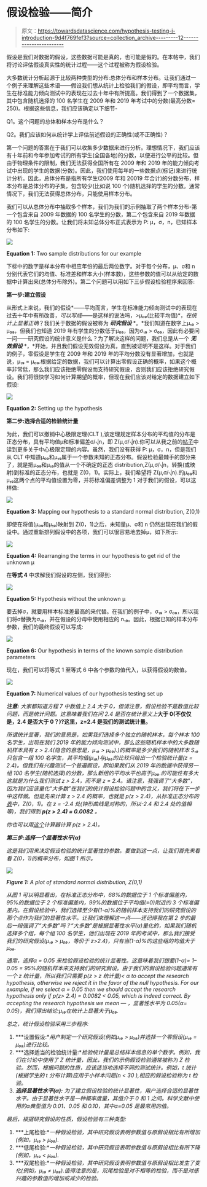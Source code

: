 # 假设检验——简介

> 原文：<https://towardsdatascience.com/hypothesis-testing-i-introduction-9d4f769fef3?source=collection_archive---------12----------------------->

假设是我们对数据的假设，这些数据可能是真的，也可能是假的。在本帖中，我们将讨论评估假设真实性的统计过程——这个过程被称为假设检验。

大多数统计分析起源于比较两种类型的分布:总体分布和样本分布。让我们通过一个例子来理解这些术语——假设我们想从统计上检验我们的假设，即平均而言，学生在标准能力倾向测试中的表现在过去十年中有所提高。我们得到了一个数据集，其中包含随机选择的 100 名学生在 2009 年和 2019 年考试中的分数(最高分数= 250)。根据这些信息，我们应该确定以下细节-

Q1。这个问题的总体和样本分布是什么？

Q2。我们应该如何从统计学上评估前述假设的正确性(或不正确性)？

第一个问题的答案在于我们可以收集多少数据来进行分析。理想情况下，我们应该有十年前和今年参加考试的所有学生(全国各地)的分数，以便进行公平的比较。但由于物理条件的限制，我们无法获得全国所有在 2009 年和 2019 年的能力倾向考试中出现的学生的数据(分数)。因此，我们使用每年的一些数据点(标记)来进行统计分析。因此，总体分布是指所有学生(2009 年和 20019 年合计)的分数分布，样本分布是总体分布的子集，包含较少(比如说 100 个)随机选择的学生的分数。通常情况下，我们无法获得总体分布，只能使用样本分布。

我们可以从总体分布中抽取多个样本，我们为我们的示例抽取了两个样本分布-第一个包含来自 2009 年数据的 100 名学生的分数，第二个包含来自 2019 年数据的 100 名学生的分数。让我们将未知总体分布正式表示为 P: μ，σ，n，已知样本分布如下:

![](img/737b9665df4bbd9745753e4532853451.png)

**Equation 1:** Two sample distributions for our example

下标中的数字是样本分布中相应年份的最后两位数字。对于每个分布，μ、σ和 n 分别代表它们的均值、标准差和样本大小(样本数)，这些参数的值可以从给定的数据中计算出来(总体分布除外)。第二个问题可以用如下三步假设检验程序来回答:

**第一步:建立假设**

从形式上来说，我们的假设*——平均而言，学生在标准能力倾向测试中的表现在过去十年中有所改善，*可以写成*——是这样的说法吗，*>μ₀₉*(比较平均值)*，*在统计上显著正确*？我们关于数据的假设被称为 ***研究假设*** *。*我们知道在数字上μ₁₉ > μ₀₉，但我们也知道 2019 年有学生的分数低于μ₀₉，因为σ₁₉ > σ₀₉，因此有必要问一问——研究假设的统计意义是什么？为了解决这样的问题，我们总是从一个 ***无效假设*** *，*开始，并且我们假设无效假设为真，直到被证明不是这样。对于我们的例子，零假设是学生在 2009 年和 2019 年的平均分数没有显著增加，也就是说，μ₁₉ = μ₀₉.根据给定的数据，我们可以计算出零假设正确的概率，如果这个概率非常低，那么我们应该拒绝零假设而支持研究假设，否则我们应该拒绝研究假设。我们将很快学习如何计算期望的概率，但现在我们应该对给定的数据建立如下假设:

![](img/b5295457ea8687effc06c3bed66de33e.png)

**Equation 2:** Setting up the hypothesis

**第二步:选择合适的检验统计量**

为此，我们可以撤销中心极限定理(CLT ),该定理规定样本分布的平均值的分布是正态分布，具有平均值μ和标准偏差σ/⎷n，即 Z(μ,σ/⎷n).你可以从我之前的[帖子](/understanding-the-central-limit-theorem-standard-error-and-confidence-intervals-7e20c674a51a)中读到更多关于中心极限定理的内容。虽然，我们没有获得 P: μ，σ，n，但是我们从 CLT 中知道μ₀₉和μ₁₉属于一个参数未知的正态分布。假设检验最棘手的部分来了，就是把μ₀₉和μ₁₉的值从一个不确定的正态 distribution,Z(μ,σ/⎷n，转换(或映射)到标准的正态分布，也就是 Z(0，1)。实际上，我们希望将 Z(μ,σ/⎷n).的μ₀₉和μ₁₉这两个点的平均值设置为零，并将标准偏差调整为 1 对于我们的假设，可以这样做:

![](img/9a07ba232f4a6eca2c91766d5fd40640.png)

**Equation 3:** Mapping our hypothesis to a standard normal distribution, Z(0,1)

即使在将值(μ₀₉和μ₁₉)映射到 Z(0，1)之后，未知量μ、σ和 n 仍然出现在我们的假设中。通过重新排列假设中的各项，我们可以很容易地去掉μ，如下所示:

![](img/64a7177edeabbec8d8796b0e8207a765.png)

**Equation 4:** Rearranging the terms in our hypothesis to get rid of the unknown μ

在**等式 4** 中求解我们假设的左侧，我们得到:

![](img/7ff9a6918f75b8978fc2a26355eb119c.png)

**Equation 5:** Hypothesis without the unknown μ

要去掉σ，就要用样本标准差最高的来代替。在我们的例子中，σ₁₉ > σ₀₉，所以我们将σ替换为σ₁₉，并在假设的分母中使用相应的 n₁₉。因此，根据已知的样本分布参数，我们的最终假设可以写成:

![](img/e7b6afe2b7d053777a0c62e954fbe358.png)

**Equation 6:** Our hypothesis in terms of the known sample distribution parameters

现在，我们可以将等式 1 至等式 6 中各个参数的值代入，以获得假设的数值。

![](img/aeb10d7558d299ee5928e7e1b34dc43d.png)

**Equation 7:** Numerical values of our hypothesis testing set up

***注意:*** *大家都知道方程 7 中数值上 2.4 大于 0，但请注意，假设检验不是数值比较问题，而是统计问题。这意味着我们在问 2.4 是否在统计意义上***大于 0(不仅仅是，2.4 是否大于 0？)?这里，z=2.4 是我们的测试统计量。**

*所谓统计显著，我们的意思是，如果我们选择多个独立的随机样本，每个样本 100 名学生，出现在我们 2019 年的能力倾向测试中，那么这些随机样本中的大多数随机样本具有 z > 2.4(隐含的意思是，μ₁₉ > μ₀₉).)的概率是多少我们的随机样本 S₁₉只包含一组 100 名学生，其平均值(μ₁₉)与μ₀₉的比较只给出一个检验统计量(z = 2.4)。但我们有兴趣测试一个普遍假设，即如果我们从 2019 年的数据中获得另一组 100 名学生(随机选择)的分数，那么新组的平均水平也高于μ₀₉.的可能性有多大这就是为什么我们测试 z > 2.4，而不是 z = 2.4。请注意，我强调了“大多数”，因为我们应该量化“大多数”在我们的统计假设检验问题中的含义，我们将在下一步中这样做。但是先来计算 z > 2.4 的概率，也就是 p(z > 2.4)，从标准正态分布的[表](https://www.math.arizona.edu/~rsims/ma464/standardnormaltable.pdf)中，Z(0，1)。在 z = -2.4 处(钟形曲线是对称的，所以-2.4 和 2.4 处的值相等)，我们得到 **p(z > 2.4) = 0.0082** 。*

*你也可以用[这个](http://onlinestatbook.com/2/calculators/normal_dist.html)计算器计算 p(z > 2.4)。*

***第三步:选择一个显著性水平(α)***

*这是我们用来决定假设检验的统计显著性的参数。要做到这一点，让我们首先来看看 Z(0，1)的概率分布，如图 1 所示。*

*![](img/d2bda09501378aca9c56797ae5ea9ee8.png)*

***Figure 1:** A plot of standard normal distribution, Z(0,1)*

*从图 1 可以明显看出，在标准正态分布中，68%的数据位于 1 个标准偏差内，95%的数据位于 2 个标准偏差内，99%的数据位于平均值(=0)附近的 3 个标准偏差内。在假设检验中，我们选择至少有(1-α)%的随机样本支持我们的研究假设的那个点作为我们的显著性水平。让我们来理解这一点——还记得我在第 2 步的最后一段强调了“大多数”吗？“大多数”是根据显著性水平(α)量化的，如果我们随机选择多个组，每个组 100 名学生，他们出现在 2019 年的考试中，那么我们接受我们的研究假设(μ₁₉ > μ₀₉，等价于 z>2.4)，只有当(1-α)%的这些组的均值大于μ₀₉.*

*通常，选择α = 0.05 来检验假设检验的统计显著性。这意味着我们想要(1-α)= 1–0.05 = 95%的随机样本来支持我们的研究假设。由于我们的假设检验问题通常有一个 z 统计量，所以我们只需要 p(z > z 统计量)< α to accept the research hypothesis, otherwise we reject it in the favor of the null hypothesis. For our example, if we select α = 0.05 then we should accept the research hypothesis only if p(z> 2.4) = 0.0082 < 0.05, which is indeed correct. By accepting the research hypothesis we mean — *，显著性水平为 0.05(α= 0.05)，我们得出结论:μ₁₉*在统计上显著大于μ₀₉.*

*总之，统计假设检验采用三步程序:*

1.  ***设置假设:**用户制定一个研究假设(例如μ₁₉ > μ₀₉)并选择一个零假设(μ₁₉ = μ₀₉)进行比较。*
2.  ***选择适当的检验统计量:**检验统计量是总结样本信息的单个数字。例如，我们在讨论中使用了 Z 统计量，因此，我们的示例假设检验通常被称为 Z 检验。然而，根据问题的性质，应该适当地选择不同的测试统计。例如，t 统计(根据学生的 t 分布计算)应用于小样本问题(n < 30 ),相应的假设检验称为 t 检验。*
3.  ***选择显著性水平(α):** 为了建立假设检验的统计显著性，用户选择合适的显著性水平。由于显著性水平是一种概率度量，其值介于 0 和 1 之间。科学文献中使用的α典型值为 0.01、0.05 和 0.10，其中α=0.05 是最常用的值。*

*最后，根据研究假设的性质，假设检验有三种类型:*

1.  ***上尾检验:**一种假设检验，其中研究假设表明参数值与原假设相比有所增加(例如，μ₁₉ > μ₀₉).*
2.  ***低尾检验:**一种假设检验，其中研究假设表明参数值与原假设相比有所下降(例如，μ₁₉ < μ₀₉).*
3.  ***双尾检验:**一种假设检验，其中研究假设表明参数值与原假设相比发生了变化(例如，μ₁₉ ≠ μ₀₉).值得注意的是，双尾检验是对不相等的检验，而不是对感兴趣的参数值的增加或减少的检验。*